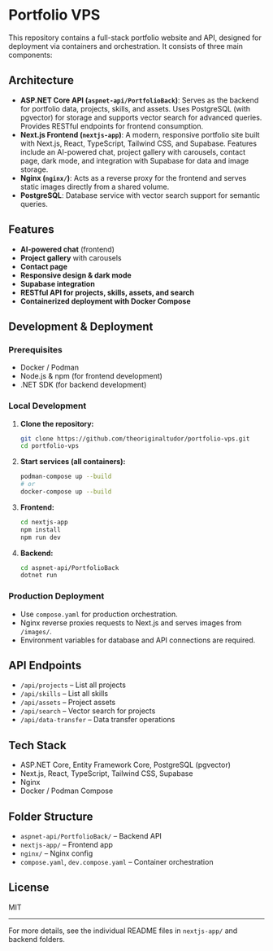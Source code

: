 # Portfolio VPS

This repository contains a full-stack portfolio website and API, designed for deployment via containers and orchestration. It consists of three main components:

## Architecture

- **ASP.NET Core API (`aspnet-api/PortfolioBack`)**: Serves as the backend for portfolio data, projects, skills, and assets. Uses PostgreSQL (with pgvector) for storage and supports vector search for advanced queries. Provides RESTful endpoints for frontend consumption.
- **Next.js Frontend (`nextjs-app`)**: A modern, responsive portfolio site built with Next.js, React, TypeScript, Tailwind CSS, and Supabase. Features include an AI-powered chat, project gallery with carousels, contact page, dark mode, and integration with Supabase for data and image storage.
- **Nginx (`nginx/`)**: Acts as a reverse proxy for the frontend and serves static images directly from a shared volume.
- **PostgreSQL**: Database service with vector search support for semantic queries.

## Features

- **AI-powered chat** (frontend)
- **Project gallery** with carousels
- **Contact page**
- **Responsive design & dark mode**
- **Supabase integration**
- **RESTful API for projects, skills, assets, and search**
- **Containerized deployment with Docker Compose**

## Development & Deployment

### Prerequisites
- Docker / Podman
- Node.js & npm (for frontend development)
- .NET SDK (for backend development)

### Local Development

1. **Clone the repository:**
   ```zsh
   git clone https://github.com/theoriginaltudor/portfolio-vps.git
   cd portfolio-vps
   ```
2. **Start services (all containers):**
   ```zsh
   podman-compose up --build
   # or
   docker-compose up --build
   ```
3. **Frontend:**
   ```zsh
   cd nextjs-app
   npm install
   npm run dev
   ```
4. **Backend:**
   ```zsh
   cd aspnet-api/PortfolioBack
   dotnet run
   ```

### Production Deployment
- Use `compose.yaml` for production orchestration.
- Nginx reverse proxies requests to Next.js and serves images from `/images/`.
- Environment variables for database and API connections are required.

## API Endpoints

- `/api/projects` – List all projects
- `/api/skills` – List all skills
- `/api/assets` – Project assets
- `/api/search` – Vector search for projects
- `/api/data-transfer` – Data transfer operations

## Tech Stack
- ASP.NET Core, Entity Framework Core, PostgreSQL (pgvector)
- Next.js, React, TypeScript, Tailwind CSS, Supabase
- Nginx
- Docker / Podman Compose

## Folder Structure
- `aspnet-api/PortfolioBack/` – Backend API
- `nextjs-app/` – Frontend app
- `nginx/` – Nginx config
- `compose.yaml`, `dev.compose.yaml` – Container orchestration

## License
MIT

---
For more details, see the individual README files in `nextjs-app/` and backend folders.
